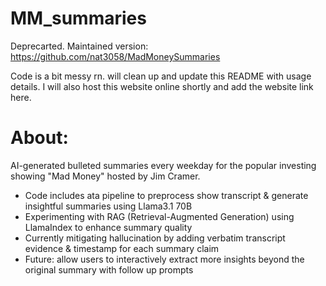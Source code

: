 # MM_summaries

Deprecarted. Maintained version: https://github.com/nat3058/MadMoneySummaries

Code is a bit messy rn. will clean up and update this README with usage details. 
I will also host this website online shortly and add the website link here.

# About:

AI-generated bulleted summaries every weekday for the popular investing showing "Mad Money" hosted by Jim Cramer. 

 - Code includes ata pipeline to preprocess show transcript & generate insightful summaries using Llama3.1 70B
 - Experimenting with RAG (Retrieval-Augmented Generation) using LlamaIndex to enhance summary quality
 - Currently mitigating hallucination by adding verbatim transcript evidence & timestamp for each summary claim
 - Future: allow users to interactively extract more insights beyond the original summary with follow up prompts

